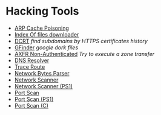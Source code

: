 # Hacking Tools

- [ARP Cache Poisoning](./arp-cache-poisoning/README.md)
- [Index Of files downloader](./indexof-download/README.md)
- [DCRT](./subdomain-by-crt/README.md) _find subdomains by HTTPS certificates history_
- [GFinder](./gfinder/README.md) _google dork files_
- [AXFR Non-Authenticated](./zone-transfer/README.md) _Try to execute a zone transfer_
- [DNS Resolver](./dns-resolver/README.md)
- [Trace Route](./trace-route/README.md)
- [Network Bytes Parser](./network-bytes-parser/README.md)
- [Network Scanner](./network-scanner/README.md)
- [Network Scanner (PS1)](./network-scanner-ps1/README.md)
- [Port Scan](./port-scan/README.md)
- [Port Scan (PS1)](./port-scan-ps1/README.md)
- [Port Scan (C)](./port-scan-c/README.md)
